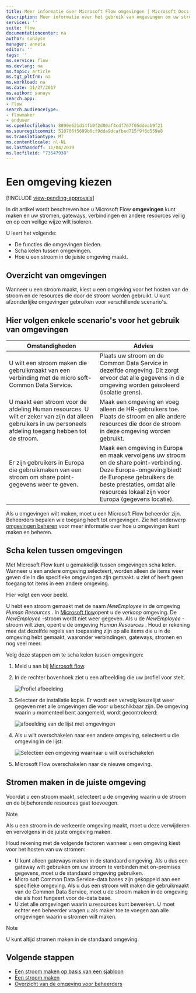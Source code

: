 ```yaml
---
title: Meer informatie over Microsoft Flow omgevingen | Microsoft Docs
description: Meer informatie over het gebruik van omgevingen om uw stromen te isoleren
services: ''
suite: flow
documentationcenter: na
author: sunaysv
manager: anneta
editor: ''
tags: ''
ms.service: flow
ms.devlang: na
ms.topic: article
ms.tgt_pltfrm: na
ms.workload: na
ms.date: 11/27/2017
ms.author: sunayv
search.app:
- Flow
search.audienceType:
- flowmaker
- enduser
ms.openlocfilehash: 8890e621d14fb0f2d00af4cdf767f05ddeab9f21
ms.sourcegitcommit: 510706f5699b6cf9dda9dcafbed715f9f6d559e8
ms.translationtype: MT
ms.contentlocale: nl-NL
ms.lasthandoff: 11/04/2019
ms.locfileid: "73547938"
---
```

# <a name="choosing-an-environment"></a>Een omgeving kiezen
[!INCLUDE [view-pending-approvals](includes/cc-rebrand.md)]

In dit artikel wordt beschreven hoe u Microsoft Flow **omgevingen** kunt maken en uw stromen, gateways, verbindingen en andere resources veilig en op een veilige wijze wilt isoleren.

U leert het volgende:

* De functies die omgevingen bieden.
* Scha kelen tussen omgevingen.
* Hoe u een stroom in de juiste omgeving maakt.

## <a name="environments-overview"></a>Overzicht van omgevingen

Wanneer u een stroom maakt, kiest u een omgeving voor het hosten van de stroom en de resources die door de stroom worden gebruikt. U kunt afzonderlijke omgevingen gebruiken voor verschillende scenario's.

## <a name="here-are-a-few-scenarios-for-using-environments"></a>Hier volgen enkele scenario's voor het gebruik van omgevingen

Omstandigheden|Advies
-----|-----
U wilt een stroom maken die gebruikmaakt van een verbinding met de micro soft-Common Data Service.|Plaats uw stroom en de Common Data Service in dezelfde omgeving. Dit zorgt ervoor dat alle gegevens in die omgeving worden geïsoleerd (isolatie grens).
U maakt een stroom voor de afdeling Human resources. U wilt er zeker van zijn dat alleen gebruikers in uw personeels afdeling toegang hebben tot de stroom.|Maak een omgeving en voeg alleen de HR-gebruikers toe. Plaats de stroom en alle andere resources die door de stroom in deze omgeving worden gebruikt.
Er zijn gebruikers in Europa die gebruikmaken van een stroom om share point-gegevens weer te geven.|Maak een omgeving in Europa en maak vervolgens uw stroom en de share point-verbinding. Deze Europa-omgeving biedt de Europese gebruikers de beste prestaties, omdat alle resources lokaal zijn voor Europa (gegevens locatie).

Als u omgevingen wilt maken, moet u een Microsoft Flow beheerder zijn. Beheerders bepalen wie toegang heeft tot omgevingen. Zie het onderwerp [omgevingen beheren](environments-overview-admin.md) voor meer informatie over hoe u omgevingen kunt maken en beheren.

## <a name="switching-environments"></a>Scha kelen tussen omgevingen

Met Microsoft Flow kunt u gemakkelijk tussen omgevingen scha kelen. Wanneer u een andere omgeving selecteert, worden alleen de items weer geven die in die specifieke omgevingen zijn gemaakt. u ziet of heeft geen toegang tot items in een andere omgeving.

Hier volgt een voor beeld.

U hebt een stroom gemaakt met de naam *NewEmployee* in de omgeving *Human Resources* . In [Microsoft flow](https://flow.microsoft.com)opent u de *verkoop* omgeving. De *NewEmployee* -stroom wordt niet weer gegeven. Als u de *NewEmployee* -stroom wilt zien, opent u de omgeving *Human Resources* . Houd er rekening mee dat dezelfde regels van toepassing zijn op alle items die u in de omgeving hebt gemaakt, waaronder verbindingen, gateways, stromen en nog veel meer.

Volg deze stappen om te scha kelen tussen omgevingen:

1. Meld u aan bij [Microsoft flow](https://flow.microsoft.com).
1. In de rechter bovenhoek ziet u een afbeelding die uw profiel voor stelt.

   ![Profiel afbeelding](./media/environments-overview-maker/default-environment.png)

1. Selecteer de installatie kopie. Er wordt een vervolg keuzelijst weer gegeven met alle omgevingen die voor u beschikbaar zijn. De omgeving waarin u momenteel bent aangemeld, wordt gecontroleerd:

   ![afbeelding van de lijst met omgevingen](./media/environments-overview-maker/all-environments.png)
1. Als u wilt overschakelen naar een andere omgeving, selecteert u die omgeving in de lijst:

   ![Selecteer een omgeving waarnaar u wilt overschakelen](./media/environments-overview-maker/select-europe.png)
1. Microsoft Flow overschakelen naar de nieuwe omgeving.

## <a name="create-flows-in-the-right-environment"></a>Stromen maken in de juiste omgeving

Voordat u een stroom maakt, selecteert u de omgeving waarin u de stroom en de bijbehorende resources gaat toevoegen.

> [!NOTE]
> Als u een stroom in de verkeerde omgeving maakt, moet u deze verwijderen en vervolgens in de juiste omgeving maken.

Houd rekening met de volgende factoren wanneer u een omgeving kiest voor het hosten van uw stromen:

* U kunt alleen gateways maken in de standaard omgeving. Als u dus een gateway wilt gebruiken om uw stroom te verbinden met on-premises gegevens, moet u de standaard omgeving gebruiken.
* Micro soft Common Data Service-data bases zijn gekoppeld aan een specifieke omgeving. Als u dus een stroom wilt maken die gebruikmaakt van de Common Data Service, moet u de stroom maken in de omgeving die als host fungeert voor de-data base.
* U ziet alle omgevingen waarin u resources kunt bewerken. U moet echter een beheerder vragen u als maker toe te voegen aan alle omgevingen waarin u stromen wilt maken.

> [!NOTE]
> U kunt altijd stromen maken in de standaard omgeving.

## <a name="next-steps"></a>Volgende stappen

* [Een stroom maken op basis van een sjabloon](get-started-logic-template.md)
* [Een stroom maken](get-started-logic-flow.md)
* [Overzicht van de omgeving voor beheerders](environments-overview-admin.md)
